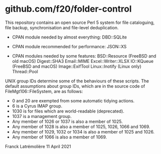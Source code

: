 github.com/f20/folder-control
=============================

This repository contains an open source Perl 5 system for file
cataloguing, file backup, synchronisation and file-level deduplication.

* CPAN module needed by almost everything:
    DBD::SQLite

* CPAN module recommended for performance:
    JSON::XS

* CPAN modules needed by some features:
    BSD::Resource (FreeBSD and old macOS)
    Digest::SHA3
    Email::MIME
    Excel::Writer::XLSX
    IO::KQueue (FreeBSD and macOS)
    Image::ExifTool
    Linux::Inotify (Linux only)
    Thread::Pool

UNIX group IDs determine some of the behaviours of these scripts.  The default assumptions about group IDs, which are in the source code of FileMgt106::FileSystem, are as follows:
* 0 and 20 are exempted from some automatic tidying actions.
* 6 is a Cyrus IMAP group.
* 1030 is for files which are world-readable (deprecated).
* 1037 is a management group.
* Any member of 1026 or 1037 is also a member of 1025.
* Any member of 1028 is also a member of 1025, 1026, 1066 and 1069.
* Any member of 1029, 1032 or 1034 is also a member of 1025 and 1026.
* Any member of 1066 is also a member of 1069.

Franck Latrémolière
11 April 2021

